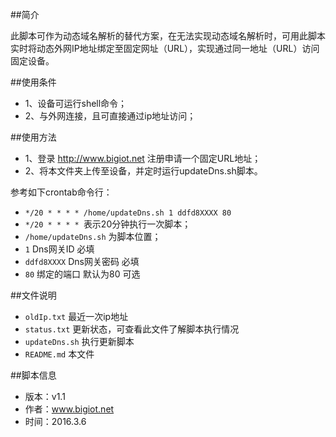 ﻿##简介

此脚本可作为动态域名解析的替代方案，在无法实现动态域名解析时，可用此脚本实时将动态外网IP地址绑定至固定网址（URL），实现通过同一地址（URL）访问固定设备。

##使用条件

* 1、设备可运行shell命令；
* 2、与外网连接，且可直接通过ip地址访问；

##使用方法

* 1、登录 http://www.bigiot.net 注册申请一个固定URL地址；
* 2、将本文件夹上传至设备，并定时运行updateDns.sh脚本。

参考如下crontab命令行：

* `*/20 * * * * /home/updateDns.sh 1 ddfd8XXXX 80`
* `*/20 * * * * `表示20分钟执行一次脚本；
* `/home/updateDns.sh` 为脚本位置；
* `1` Dns网关ID 必填
* `ddfd8XXXX` Dns网关密码 必填
* `80` 绑定的端口 默认为80 可选

##文件说明

*    `oldIp.txt` 最近一次ip地址
*    `status.txt` 更新状态，可查看此文件了解脚本执行情况
*    `updateDns.sh` 执行更新脚本
*    `README.md` 本文件
   
##脚本信息
 *  版本：v1.1
 *  作者：www.bigiot.net
 *  时间：2016.3.6
